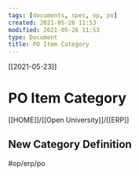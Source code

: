 ```yaml
---
tags: [documents, spec, op, po]  
created: 2021-05-26 11:53
modified: 2021-05-26 11:53
type: Document
title: PO Item Category
---
```

[[2021-05-23]]
# PO Item Category
[[HOME]]/[[Open University]]/[[ERP]]

## New Category Definition



#op/erp/po 